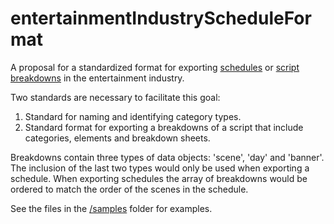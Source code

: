 # entertainmentIndustryScheduleFormat
A proposal for a standardized format for exporting [schedules](https://en.wikipedia.org/wiki/Shooting_schedule) or [script breakdowns](https://en.wikipedia.org/wiki/Script_breakdown) in the entertainment industry.

Two standards are necessary to facilitate this goal:

1) Standard for naming and identifying category types.
2) Standard format for exporting a breakdowns of a script that include categories, elements and breakdown sheets. 

Breakdowns contain three types of data objects: 'scene', 'day' and 'banner'. The inclusion of the last two types would only be used when exporting a schedule. When exporting schedules the array of breakdowns would be ordered to match the order of the scenes in the schedule.

See the files in the [/samples](https://github.com/thinkcrew/entertainmentIndustryScheduleFormat/tree/master/samples) folder for examples.
